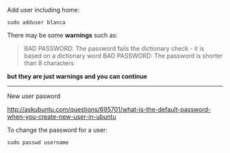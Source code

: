 Add user including home:

    sudo adduser blanca

There may be some __warnings__ such as:

> BAD PASSWORD: The password fails the dictionary check - it is based on a dictionary word
> BAD PASSWORD: The password is shorter than 8 characters

__but they are just warnings and you can continue__

----

New user pasword

http://askubuntu.com/questions/695701/what-is-the-default-password-when-you-create-new-user-in-ubuntu


To change the password for a user:

    sudo passwd username
